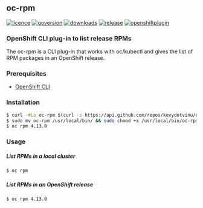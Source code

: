 ## oc-rpm
[![licence](https://img.shields.io/github/license/kevydotvinu/oc-rpm)](https://github.com/kevydotvinu/oc-rpm/blob/main/LICENSE)
[![goversion](https://img.shields.io/github/go-mod/go-version/openshift/oc)](https://github.com/openshift/oc/blob/master/go.mod)
[![downloads](https://img.shields.io/github/downloads/kevydotvinu/oc-rpm/total)](https://github.com/kevydotvinu/oc-rpm/releases)
[![release](https://github.com/kevydotvinu/oc-rpm/actions/workflows/build-and-release.yaml/badge.svg)](https://github.com/kevydotvinu/oc-rpm/actions/workflows/build-and-release.yaml)
[![openshiftplugin](https://img.shields.io/badge/openshift%20cli-plug--in-orange)](https://docs.openshift.com/container-platform/latest/cli_reference/openshift_cli/extending-cli-plugins.html)

### OpenShift CLI plug-in to list release RPMs
The oc-rpm is a CLI plug-in that works with oc/kubectl and gives the list of RPM packages in an OpenShift release.

### Prerequisites
- [OpenShift CLI](https://mirror.openshift.com/pub/openshift-v4/clients/ocp/)

### Installation
```bash
$ curl -#Lo oc-rpm $(curl -s https://api.github.com/repos/kevydotvinu/oc-rpm/releases/latest | jq -r '.assets | .[] | select(.name | contains("linux")) | .browser_download_url')
$ sudo mv oc-rpm /usr/local/bin/ && sudo chmod +x /usr/local/bin/oc-rpm
$ oc rpm 4.13.0
```

### Usage
##### List RPMs in a local cluster
```bash
$ oc rpm
```
##### List RPMs in an OpenShift release
```bash
$ oc rpm 4.13.0
```
